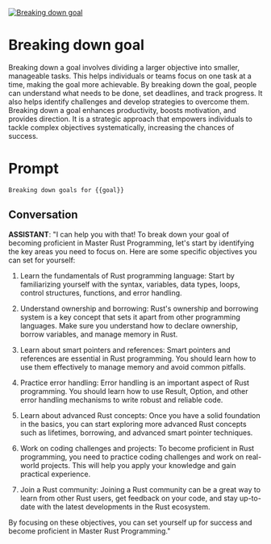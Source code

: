 
[![Breaking down goal](https://flow-prompt-covers.s3.us-west-1.amazonaws.com/icon/illustrative/illus_3.png)]()
# Breaking down goal 
Breaking down a goal involves dividing a larger objective into smaller, manageable tasks. This helps individuals or teams focus on one task at a time, making the goal more achievable. By breaking down the goal, people can understand what needs to be done, set deadlines, and track progress. It also helps identify challenges and develop strategies to overcome them. Breaking down a goal enhances productivity, boosts motivation, and provides direction. It is a strategic approach that empowers individuals to tackle complex objectives systematically, increasing the chances of success.

# Prompt

```
Breaking down goals for {{goal}}
```

## Conversation

**ASSISTANT**: "I can help you with that! To break down your goal of becoming proficient in Master Rust Programming, let's start by identifying the key areas you need to focus on. Here are some specific objectives you can set for yourself:



1. Learn the fundamentals of Rust programming language: Start by familiarizing yourself with the syntax, variables, data types, loops, control structures, functions, and error handling.

2. Understand ownership and borrowing: Rust's ownership and borrowing system is a key concept that sets it apart from other programming languages. Make sure you understand how to declare ownership, borrow variables, and manage memory in Rust.

3. Learn about smart pointers and references: Smart pointers and references are essential in Rust programming. You should learn how to use them effectively to manage memory and avoid common pitfalls.

4. Practice error handling: Error handling is an important aspect of Rust programming. You should learn how to use Result, Option, and other error handling mechanisms to write robust and reliable code.

5. Learn about advanced Rust concepts: Once you have a solid foundation in the basics, you can start exploring more advanced Rust concepts such as lifetimes, borrowing, and advanced smart pointer techniques.

6. Work on coding challenges and projects: To become proficient in Rust programming, you need to practice coding challenges and work on real-world projects. This will help you apply your knowledge and gain practical experience.

7. Join a Rust community: Joining a Rust community can be a great way to learn from other Rust users, get feedback on your code, and stay up-to-date with the latest developments in the Rust ecosystem.



By focusing on these objectives, you can set yourself up for success and become proficient in Master Rust Programming." 


